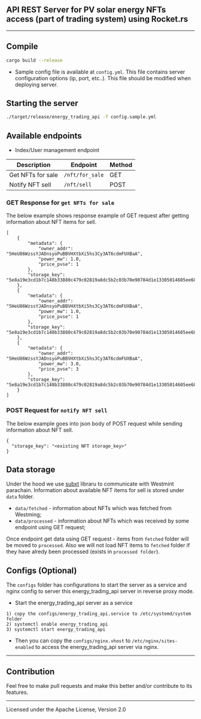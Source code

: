 API REST Server for PV solar energy NFTs access (part of trading system) using Rocket.rs
--------------------------------

---
## Compile

```bash
cargo build --release
```

- Sample config file is available at `config.yml`. This file contains server configuration options (ip, port, etc..). This file should be modified when deploying server.

## Starting the server
```bash
./target/release/energy_trading_api -f config.sample.yml
```

## Available endpoints

- Index/User management endpoint

| Description | Endpoint | Method |
| --- | --- | --- |
| Get NFTs for sale | `/nft/for_sale` | GET |
| Notify NFT sell | `/nft/sell` | POST |

### GET Response for `get NFTs for sale`
The below example shows response example of GET request after getting information about NFT items for sell. 
```
[
    {
        "metadata": {
            "owner_addr": "5HeU86WzssYJADnsyoPuBBVHXtbXi5hs3Cy3AT6cdmFUXBaA",
            "power_mw": 1.0,
            "price_pvse": 1
        },
        "storage_key": "5e8a19e3cd1b7c148b33880c479c02819a8dc5b2c03b70e90784d1e13305014605ee68f3e1f6ace547e5190191b46e33e2010000b8cdf6bb17b1d4fd3930f69805cb84ddae000000"
    },
    {
        "metadata": {
            "owner_addr": "5HeU86WzssYJADnsyoPuBBVHXtbXi5hs3Cy3AT6cdmFUXBaA",
            "power_mw": 1.0,
            "price_pvse": 1
        },
        "storage_key": "5e8a19e3cd1b7c148b33880c479c02819a8dc5b2c03b70e90784d1e13305014605ee68f3e1f6ace547e5190191b46e33e2010000e0b95d33f605e3191432da30759e96b357020000"
    },
    {
        "metadata": {
            "owner_addr": "5HeU86WzssYJADnsyoPuBBVHXtbXi5hs3Cy3AT6cdmFUXBaA",
            "power_mw": 3.0,
            "price_pvse": 3
        },
        "storage_key": "5e8a19e3cd1b7c148b33880c479c02819a8dc5b2c03b70e90784d1e13305014605ee68f3e1f6ace547e5190191b46e33e20100001f5567485266c630261fd69d4509f64f8a020000"
    }
]
```

### POST Request for `notify NFT sell`
The below example goes into json body of POST request while sending information about NFT sell. 
```
{
  "storage_key": "<existing NFT storage_key>"
}
```
## Data storage

Under the hood we use [subxt](https://github.com/paritytech/subxt) libraru to communicate with Westmint parachain. Information about available NFT items for sell is stored under `data` folder.

- `data/fetched` - information about NFTs which was fetched from Westming;
- `data/processed` - information about NFTs which was received by some endpoint using GET request;

Once endpoint get data using GET request - items from `fetched` folder will be moved to `processed`. Also we will not load NFT items to `fetched` folder if they have alredy been processed (exists in `processed folder`).


## Configs (Optional)

The `configs` folder has configurations to start the server as a service and nginx config to server this energy_trading_api server in reverse proxy mode.
- Start the energy_trading_api server as a service
```text
1) copy the configs/energy_trading_api.service to /etc/systemd/system folder
2) systemctl enable energy_trading_api
3) systemctl start energy_trading_api
```

- Then you can copy the `configs/nginx.vhost` to `/etc/nginx/sites-enabled` to access the energy_trading_api server via nginx.

---

## Contribution

Feel free to make pull requests and make this better and/or contribute to its features.

---
Licensed under the Apache License, Version 2.0

